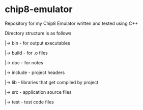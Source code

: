 # chip8-emulator
Repository for my Chip8 Emulator written and tested using C++

Directory structure is as follows

|-> bin 	- for output executables

|-> build 	- for .o files

|-> doc 	- for notes

|-> include - project headers

|-> lib 	- libraries that get compiled by project

|-> src 	- application source files

|-> test 	- test code files
